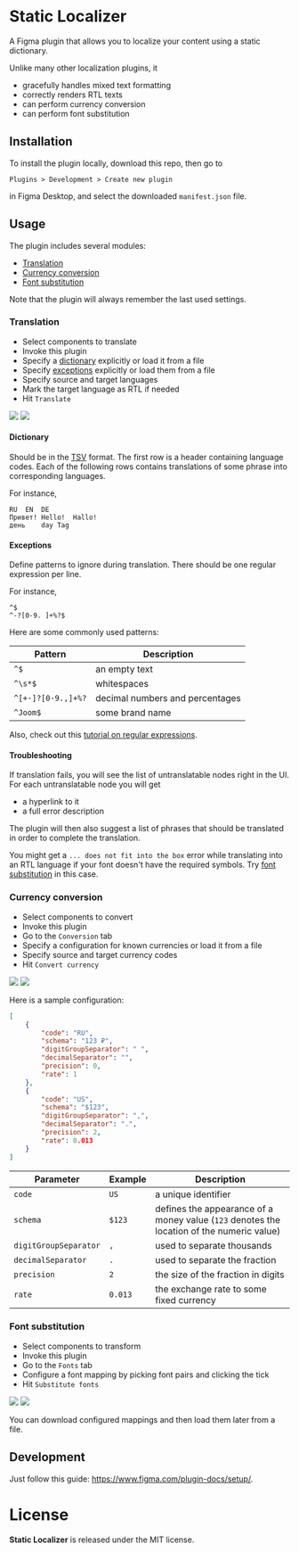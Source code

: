 # Static Localizer

A Figma plugin that allows you to localize your content using a static dictionary.

Unlike many other localization plugins, it
- gracefully handles mixed text formatting
- correctly renders RTL texts
- can perform currency conversion
- can perform font substitution

## Installation

To install the plugin locally, download this repo, then go to

    Plugins > Development > Create new plugin

in Figma Desktop, and select the downloaded `manifest.json` file.

## Usage

The plugin includes several modules:
- [Translation](#translation)
- [Currency conversion](#currency-conversion)
- [Font substitution](#font-substitution)

Note that the plugin will always remember the last used settings.

### Translation

- Select components to translate
- Invoke this plugin
- Specify a [dictionary](#dictionary) explicitly or load it from a file
- Specify [exceptions](#exceptions) explicitly or load them from a file
- Specify source and target languages
- Mark the target language as RTL if needed
- Hit `Translate`

![](screenshots/translation-before.webp)
![](screenshots/translation-after.webp)

#### Dictionary

Should be in the [TSV](https://en.wikipedia.org/wiki/Tab-separated_values) format.
The first row is a header containing language codes.
Each of the following rows contains translations of some phrase into corresponding languages.

For instance,
```
RU	EN	DE
Привет!	Hello!	Hallo!
день	day	Tag
```

#### Exceptions

Define patterns to ignore during translation.
There should be one regular expression per line.

For instance,
```
^$
^-?[0-9. ]+%?$
```

Here are some commonly used patterns:

| Pattern | Description |
| - | - |
| `^$` | an empty text |
| `^\s*$` | whitespaces |
| `^[+-]?[0-9.,]+%?` | decimal numbers and percentages |
| `^Joom$` | some brand name |

Also, check out this [tutorial on regular expressions](https://medium.com/factory-mind/regex-tutorial-a-simple-cheatsheet-by-examples-649dc1c3f285).

#### Troubleshooting

If translation fails, you will see the list of untranslatable nodes right in the UI.
For each untranslatable node you will get
- a hyperlink to it
- a full error description

The plugin will then also suggest a list of phrases that should be translated in order to complete the translation.

You might get a `... does not fit into the box` error while translating into an RTL language
if your font doesn't have the required symbols.
Try [font substitution](#font-substitution) in this case.

### Currency conversion

- Select components to convert
- Invoke this plugin
- Go to the `Conversion` tab
- Specify a configuration for known currencies or load it from a file
- Specify source and target currency codes
- Hit `Convert currency`

![](screenshots/currency-conversion-before.webp)
![](screenshots/currency-conversion-after.webp)

Here is a sample configuration:

```json
[
    {
        "code": "RU",
        "schema": "123 ₽",
        "digitGroupSeparator": " ",
        "decimalSeparator": "",
        "precision": 0,
        "rate": 1
    },
    {
        "code": "US",
        "schema": "$123",
        "digitGroupSeparator": ",",
        "decimalSeparator": ".",
        "precision": 2,
        "rate": 0.013
    }
]
```

| Parameter | Example | Description |
| - | - | - |
| `code` | `US` | a unique identifier |
| `schema` | `$123` | defines the appearance of a money value (`123` denotes the location of the numeric value) |
| `digitGroupSeparator` | `,` | used to separate thousands |
| `decimalSeparator` | `.` | used to separate the fraction |
| `precision` | `2` | the size of the fraction in digits |
| `rate` | `0.013` | the exchange rate to some fixed currency |

### Font substitution

- Select components to transform
- Invoke this plugin
- Go to the `Fonts` tab
- Configure a font mapping by picking font pairs and clicking the tick
- Hit `Substitute fonts`

![](screenshots/font-substitution-before.webp)
![](screenshots/font-substitution-after.webp)

You can download configured mappings and then load them later from a file.

## Development

Just follow this guide: https://www.figma.com/plugin-docs/setup/.

# License

**Static Localizer** is released under the MIT license.
